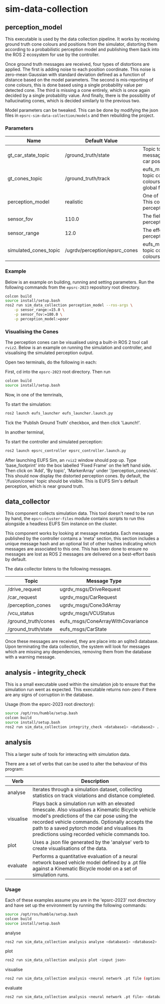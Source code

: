 # sim-data-collection

## perception_model

This executable is used by the data collection pipeline. It works by receiving ground truth cone colours and positions from the simulator, distorting them according to a probabilistic perception model and publishing them back into the ROS 2 ecosystem for use by the controller.

Once ground truth messages are received, four types of distortions are applied. The first is adding noise to each position coordinate. This noise is zero-mean Gaussian with standard deviation defined as a function of distance based on the model parameters. The second is mis-reporting of cone colours, this is done based using a single probability value per detected cone. The third is missing a cone entirely, which is once again decided by a single probability value. And finally, there is the possibility of hallucinating cones, which is decided similarly to the previous two.

Model parameters can be tweaked. This can be done by modifying the json files in `epsrc-sim-data-collection/models` and then rebuilding the project.

### Parameters

| Name | Default Value | Description |
| - | - | - |
| gt_car_state_topic | /ground_truth/state | Topic to listen for eufs_msgs/CarState messages containing the ground truth car pose. |
| gt_cones_topic | /ground_truth/track | eufs_msgs/ConeArrayWithCovariance topic containing the ground truth colours and positions of cones in the global frame. |
| perception_model | realistic | One of 'realistic', 'good' or 'poor'. This controls the quality of the perception simulation. |
| sensor_fov | 110.0 | The field-of-view of the simulated perception, in degrees. |
| sensor_range | 12.0 | The effective range of the simulated perception, in metres. |
| simulated_cones_topic | /ugrdv/perception/epsrc_cones | eufs_msgs/ConeArrayWithCovariance topic containing the simulated cone colours and positions. |

### Example

Below is an example on building, running and setting parameters. Run the following commands from the `epsrc-2023` repository root directory.

```bash
colcon build
source install/setup.bash
ros2 run sim_data_collection perception_model --ros-args \
    -p sensor_range:=15.0 \
    -p sensor_fov:=180.0 \
    -p perception_model:=poor
```

### Visualising the Cones

The perception cones can be visualised using a built-in ROS 2 tool call `rviz2`. Below is an example on running the simulation and controller, and visualising the simulated perception output.

Open two terminals, do the following in each:

First, cd into the `epsrc-2023` root directory. Then run

```bash
colcon build
source install/setup.bash
```

Now, in one of the temrinals,

To start the simulation:

```bash
ros2 launch eufs_launcher eufs_launcher.launch.py
```

Tick the 'Publish Ground Truth' checkbox, and then click 'Launch!'.

In another terminal,

To start the controller and simulated perception:

```bash
ros2 launch epsrc_controller epsrc_controller.launch.py
```

After launching EUFS Sim, an `rviz2` window should pop up. Type 'base_footprint' into the box labelled 'Fixed Frame' on the left hand side. Then click on 'Add', 'By topic', 'MarkerArray' under '/perception_cones/vis'. This should now display the distorted perception cones. By default, the '/fusion/cones' topic should be visible. This is EUFS Sim's default perception, which is near ground truth.

## data_collector

This component collects simulation data. This tool doesn't need to be run by hand, the `epsrc-cluster-files` module contains scripts to run this alongside a headless EUFS Sim instance on the cluster.

This component works by looking at message metadata. Each mesasage published by the controller contains a 'meta' section, this section includes a unique message hash and an optional list of other hashes indicating which messages are associated to this one. This has been done to ensure no messages are lost as ROS 2 messages are delivered on a best-effort basis by default.

The data collector listens to the following messages.

| Topic | Message Type |
| - | - |
| /drive_request | ugrdv_msgs/DriveRequest |
| /car_request | ugrdv_msgs/CarRequest |
| /perception_cones | ugrdv_msgs/Cone3dArray |
| /vcu_status | ugrdv_msgs/VCUStatus |
| /ground_truth/cones | eufs_msgs/ConeArrayWithCovariance |
| /ground_truth/state | eufs_msgs/CarState |

Once these messages are received, they are place into an sqlite3 database. Upon terminating the data collection, the system will look for messages which are missing any dependencies, removing them from the database with a warning message.

## analysis - integrity_check

This is a small executable used within the simulation job to ensure that the simulation run went as expected. This executable returns non-zero if there are any signs of corruption in the database.

Usage (from the epsrc-2023 root directory):

```bash
source /opt/ros/humble/setup.bash
colcon build
source install/setup.bash
ros2 run sim_data_collection integrity_check <database1> <database2> ...
```

## analysis

This a larger suite of tools for interacting with simulation data.

There are a set of verbs that can be used to alter the behaviour of this program:

| Verb | Description |
| - | - |
| analyse | Iterates through a simulation dataset, collecting statistics on track violations and distance completed. |
| visualise | Plays back a simulation run with an elevated timescale. Also visualises a Kinematic Bicycle vehicle model's predictions of the car pose using the recorded vehicle commands. Optionally accepts the path to a saved pytorch model and visualises its predictions using recorded vehicle commands too. |
| plot | Uses a .json file generated by the 'analyse' verb to create visualisations of the data. |
| evaluate | Performs a quantitative evaluation of a neural network based vehicle model defined by a .pt file against a Kinematic Bicycle model on a set of simulation runs. |


### Usage

Each of these examples assume you are in the 'epsrc-2023' root directory and have set up the environment by running the following commands:

```bash
source /opt/ros/humble/setup.bash
colcon build
source install/setup.bash
```

analyse

```bash
ros2 run sim_data_collection analysis analyse <database1> <database2> ...
```

plot

```bash
ros2 run sim_data_collection analysis plot <input json>
```

visualise

```bash
ros2 run sim_data_collection analysis <neural network .pt file (optional)> <database 1> <database 2> ...
```

evaluate

```bash
ros2 run sim_data_collection analysis <neural network .pt file> <database 1> <database 2> ...
```
